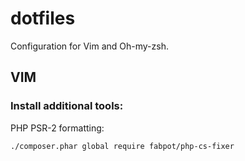 dotfiles
========

Configuration for Vim and Oh-my-zsh.

## VIM

### Install additional tools:

PHP PSR-2 formatting:

```./composer.phar global require fabpot/php-cs-fixer```

